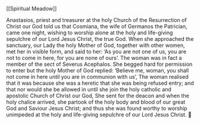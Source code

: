 [[Spiritual Meadow]]
 
Anastasios, priest and treasurer at the holy Church of the Resurrection of Christ our God told us that Cosmiana, the wife of Germanos the Patrician, came one night, wishing to worship alone at the holy and life-giving sepulchre of our Lord Jesus Christ, the true God. When she approached the sanctuary, our Lady the holy Mother of God, together with other women, met her in visible form, and said to her: ‘As you are not one of us, you are not to come in here, for you are none of ours’. The woman was in fact a member of the sect of Severus Acephalos. She begged hard for permission to enter but the holy Mother of God replied: ‘Believe me, woman, you shall not come in here until you are in communion with us’, The woman realised that it was because she was a heretic that she was being refused entry; and that nor would she be allowed in until she join the holy catholic and apostolic Church of Christ our God, She sent for the deacon and when the holy chalice arrived, she partook of the holy body and blood of our great God and Saviour Jesus Christ; and thus she was found worthy to worship unimpeded at the holy and life-giving sepulchre of our Lord Jesus Christ.  

